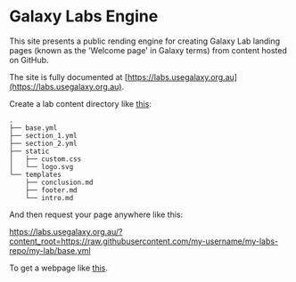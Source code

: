 # Galaxy Labs Engine

This site presents a public rending engine for creating Galaxy Lab landing
pages (known as the 'Welcome page' in Galaxy terms) from content hosted on
GitHub.

The site is fully documented at
[https://labs.usegalaxy.org.au](https://labs.usegalaxy.org.au).

Create a lab content directory like
[this](./app/labs/content/simple/):

```
.
├── base.yml
├── section_1.yml
├── section_2.yml
├── static
│   ├── custom.css
│   └── logo.svg
└── templates
    ├── conclusion.md
    ├── footer.md
    └── intro.md
```

And then request your page anywhere like this:

https://labs.usegalaxy.org.au/?content_root=https://raw.githubusercontent.com/my-username/my-labs-repo/my-lab/base.yml

To get a webpage like
[this](https://labs.usegalaxy.org.au/?content_root=https://github.com/usegalaxy-au/galaxy-labs-engine/blob/dev/app/labs/static/labs/content/simple/base.yml).

